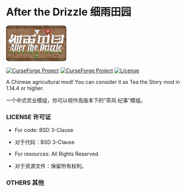 # After the Drizzle 细雨田园

![After the Drizzle](src/main/resources/atd.png)


<a href="https://www.curseforge.com/minecraft/mc-mods/after-the-drizzle"><img src="http://cf.way2muchnoise.eu/versions/380920.svg" alt="CurseForge Project"></a>
<a href="https://www.curseforge.com/minecraft/mc-mods/after-the-drizzle/files"><img src="https://cf.way2muchnoise.eu/full_380920_downloads.svg" alt="CurseForge Project"></a>
<a href="https://github.com/Creators-of-Create/Create/blob/master/LICENSE"><img src="https://img.shields.io/github/license/lemon-slice-studio/After-the-Drizzle?style=flat&color=1d953f" alt="License"></a>

A Chinese agricultural mod! You can consider it as Tea the Story mod in 1.14.4 or higher.

一个中式农业模组，你可以视作高版本下的“茶风·纪事”模组。

### LICENSE 许可证

- For code: BSD 3-Clause

- 对于代码：BSD 3-Clause

- For resources: All Rights Reserved.

- 对于资源文件：保留所有权利。

### OTHERS 其他

